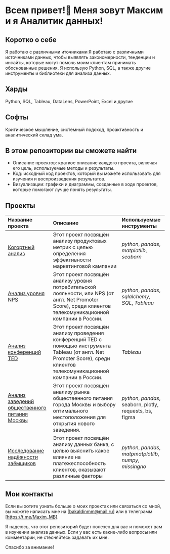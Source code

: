 # Всем привет!👋 Меня зовут Максим и я Аналитик данных!

## Коротко о себе
Я работаю с различными иточниками
Я работаю с различными источниками данных, чтобы выявлять закономерности, тенденции и инсайты, которые могут помочь моим клиентам принимать обоснованные решения.
Я использую Python, SQL, а также другие инструменты и библиотеки для анализа данных.

## Харды
Python, SQL, Tableau, DataLens, PowerPoint, Excel и другие

## Cофты
Критическое мышление, системный подоход, проактивность и аналитический склад ума.

## В этом репозитории вы сможете найти
- Описание проектов: краткое описание каждого проекта, включая его цель, используемые методы и результаты.
- Код: исходный код проектов, который вы можете использовать для изучения и воспроизведения результатов.
- Визуализации: графики и диаграммы, созданные в ходе проектов, которые помогают лучше понять результаты.

## Проекты

| Название проекта | Описание | Используемые инструменты | 
| :---------------------- | :---------------------- | :---------------------- |
| [Когортный анализ](product) | Этот проект посвящён анализу продуктовых метрик с целью определения эффективности маркетинговой кампании| *python*, *pandas*, *matplotlib*, *seaborn*|
| [Анализ уровня NPS](net_promoter_score) | Этот проект посвящён анализу уровня потребительской лояльности, или NPS (от англ. Net Promoter Score), среди клиентов телекомуникационной компании в России. | *python*, *pandas*, *sqlalchemy*, *SQL*, *Tableau*|
| [Анализ конференций TED](ted) | Этот проект посвящён анализу проведения конференций TED с помощью инструмента  Tableau (от англ. Net Promoter Score), среди клиентов телекомуникационной компании в России. |*Tableau*|
| [Анализ заведений общественного питания Москвы ](moscow_places) | Этот проект посвящён анализу рынка общественного питания города Москвы и выбору оптимального местоположения для открытия нового заведения. | *python*, *pandas*, seaborn, plotly, requests, bs, figma|
| [Исследование надёжности заёмщиков](reliability_of_borrowers) | Этот проект посвящён анализу данных банка, с целью выяснить какое влияние на платежеспособность клиентов, оказывают  различные факторы | *python*, *pandas*, *matpmatplotlib*, *numpy*, *missingno*|

## Мои контакты

Если вы хотите узнать больше о моих проектах или связаться со мной, вы можете написать мне на [bakaldinmm@mail.ru] или в телеграмм [https://t.me/Maxim_MB].

Я надеюсь, что этот репозиторий будет полезен для вас и поможет вам в изучении анализа данных. Если у вас есть какие-либо вопросы или комментарии, не стесняйтесь задавать их мне.

Спасибо за внимание!
